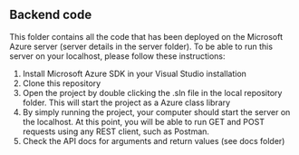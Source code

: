<h2> Backend code </h2>

This folder contains all the code that has been deployed on the Microsoft Azure server (server details in the server folder). To be able to run this server on your localhost, please follow these instructions:
<ol>
  <li> Install Microsoft Azure SDK in your Visual Studio installation </li>
  <li> Clone this repository </li>
  <li> Open the project by double clicking the .sln file in the local repository folder. This will start the project as a Azure class library </li>
  <li> By simply running the project, your computer should start the server on the localhost. At this point, you will be able to run GET and POST requests using any REST client, such as Postman. </li>
  <li> Check the API docs for arguments and return values (see docs folder) </li>
</ol>
